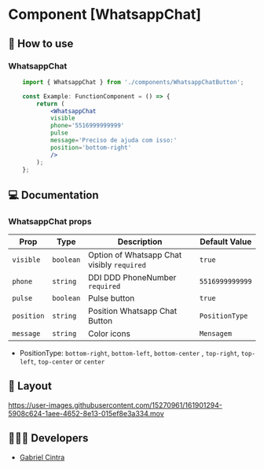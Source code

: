 # Component [WhatsappChat]


## 🚀 How to use

### WhatsappChat
```jsx
    import { WhatsappChat } from './components/WhatsappChatButton';

    const Example: FunctionComponent = () => {
        return (
            <WhatsappChat
            visible
            phone='5516999999999'
            pulse
            message='Preciso de ajuda com isso:'
            position='bottom-right'
            />
        );
    };

```

## 💻 Documentation

### WhatsappChat props

| Prop | Type | Description                                                                                                                                         | Default Value |
| --------- | -------- | ------------------------------------------------------------------------------------------------------------------------------------------------------- | ----------------- |
| `visible`  | `boolean` | Option of Whatsapp Chat visibly `required` | `true`|
| `phone`  | `string` | DDI DDD PhoneNumber `required`| `5516999999999`|
| `pulse`  | `boolean` | Pulse button | `true`|
| `position`  | `string` | Position Whatsapp Chat Button | `PositionType`|
| `message`  | `string` | Color icons | `Mensagem`|

- PositionType: `bottom-right`, `bottom-left`, `bottom-center` , `top-right`, `top-left`, `top-center` or `center`

## 🔖 Layout

<p align="center">
    


https://user-images.githubusercontent.com/15270961/161901294-5908c624-1aee-4652-8e13-015ef8e3a334.mov

    

</p>

## 👨🏻‍💻 Developers
- [Gabriel Cintra](https://github.com/gblcintra)


